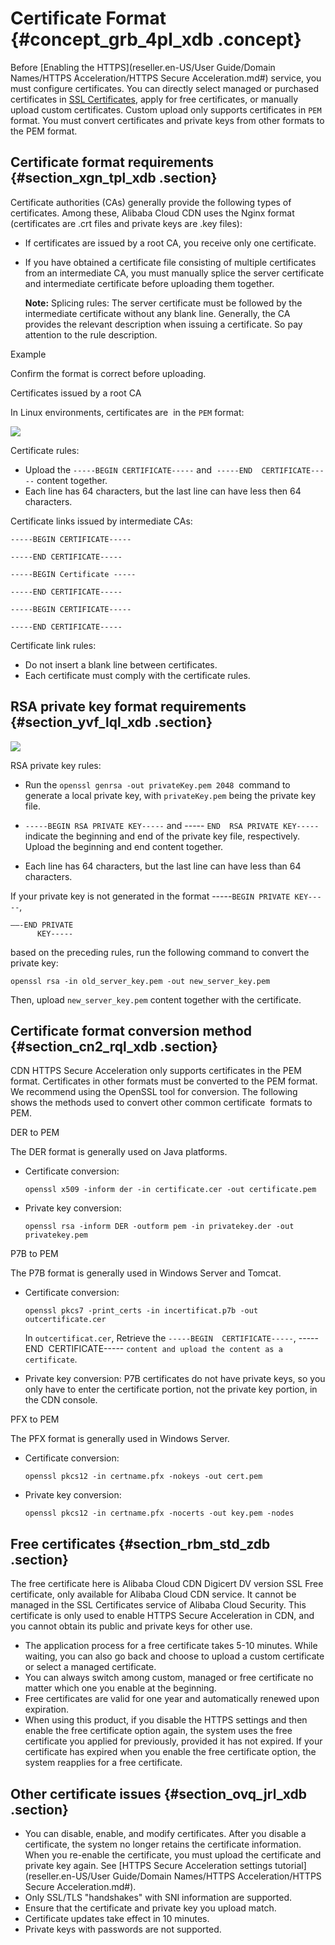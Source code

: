 # Certificate Format {#concept_grb_4pl_xdb .concept}

Before [Enabling the HTTPS](reseller.en-US/User Guide/Domain Names/HTTPS Acceleration/HTTPS Secure Acceleration.md#) service, you must configure certificates. You can directly select managed or purchased certificates in [SSL Certificates](https://partners-intl.aliyun.com/login-required#/yundunnext), apply for free certificates, or manually upload custom certificates. Custom upload only supports certificates in `PEM` format. You must convert certificates and private keys from other formats to the PEM format.

## Certificate format requirements {#section_xgn_tpl_xdb .section}

Certificate authorities \(CAs\) generally provide the following types of certificates. Among these, Alibaba Cloud CDN uses the Nginx format \(certificates are .crt files and private keys are .key files\):

-   If certificates are issued by a root CA, you receive only one certificate.
-   If you have obtained a certificate file consisting of multiple certificates from an intermediate CA, you must manually splice the server certificate and intermediate certificate before uploading them together.

    **Note:** Splicing rules: The server certificate must be followed by the intermediate certificate without any blank line. Generally, the CA provides the relevant description when issuing a certificate. So pay attention to the rule description.


Example

Confirm the format is correct before uploading.

Certificates issued by a root CA

In Linux environments, certificates are  in the `PEM` format:

![](http://static-aliyun-doc.oss-cn-hangzhou.aliyuncs.com/assets/img/5135/15481472293703_en-US.png)

Certificate rules:

-   Upload the `-----BEGIN CERTIFICATE-----` and  `-----END  CERTIFICATE-----` content together.
-   Each line has 64 characters, but the last line can have less then 64 characters.

Certificate links issued by intermediate CAs:

`-----BEGIN CERTIFICATE-----`

`-----END CERTIFICATE-----`

`-----BEGIN Certificate -----`

`-----END CERTIFICATE-----`

`-----BEGIN CERTIFICATE-----`

`-----END CERTIFICATE-----`

Certificate link rules:

-   Do not insert a blank line between certificates.
-   Each certificate must comply with the certificate rules.

## RSA private key format requirements {#section_yvf_lql_xdb .section}

![](http://static-aliyun-doc.oss-cn-hangzhou.aliyuncs.com/assets/img/5135/15481472293704_en-US.png)

RSA private key rules:

-   Run the `openssl genrsa -out privateKey.pem 2048`  command to generate a local private key, with `privateKey.pem` being the private key file.

-   `-----BEGIN RSA PRIVATE KEY-----` and ----- `END  RSA PRIVATE KEY-----`indicate the beginning and end of the private key file, respectively. Upload the beginning and end content together.

-   Each line has 64 characters, but the last line can have less than 64 characters.


If your private key is not generated in the format -----`BEGIN PRIVATE KEY-----`, 

```
——-END PRIVATE 
      KEY----- 
```

based on the preceding rules, run the following command to convert the private key:

```
openssl rsa -in old_server_key.pem -out new_server_key.pem
```

Then, upload `new_server_key.pem` content together with the certificate.

## Certificate format conversion method {#section_cn2_rql_xdb .section}

CDN HTTPS Secure Acceleration only supports certificates in the PEM format. Certificates in other formats must be converted to the PEM format. We recommend using the OpenSSL tool for conversion. The following shows the methods used to convert other common certificate  formats to PEM.

DER to PEM

The DER format is generally used on Java platforms.

-   Certificate conversion:

    ```
    openssl x509 -inform der -in certificate.cer -out certificate.pem
    ```

-   Private key conversion:

    ```
    openssl rsa -inform DER -outform pem -in privatekey.der -out privatekey.pem
    ```


P7B to PEM

The P7B format is generally used in Windows Server and Tomcat.

-   Certificate conversion:

    ```
    openssl pkcs7 -print_certs -in incertificat.p7b -out outcertificate.cer
    ```

    In `outcertificat.cer`, Retrieve the `-----BEGIN  CERTIFICATE-----`, -----END  CERTIFICATE----- `content and upload the content as a certificate`.

-   Private key conversion: P7B certificates do not have private keys, so you only have to enter the certificate portion, not the private key portion, in the CDN console.

PFX to PEM

The PFX format is generally used in Windows Server.

-   Certificate conversion:

    ```
    openssl pkcs12 -in certname.pfx -nokeys -out cert.pem
    ```

-   Private key conversion:

    ```
    openssl pkcs12 -in certname.pfx -nocerts -out key.pem -nodes
    ```


## Free certificates {#section_rbm_std_zdb .section}

The free certificate here is Alibaba Cloud CDN Digicert DV version SSL Free certificate, only available for Alibaba Cloud CDN service. It cannot be managed in the SSL Certificates service of Alibaba Cloud Security. This certificate is only used to enable HTTPS Secure Acceleration in CDN, and you cannot obtain its public and private keys for other use.

-   The application process for a free certificate takes 5-10 minutes. While waiting, you can also go back and choose to upload a custom certificate or select a managed certificate.
-   You can always switch among custom, managed or free certificate no matter which one you enable at the beginning.
-   Free certificates are valid for one year and automatically renewed upon expiration.
-   When using this product, if you disable the HTTPS settings and then enable the free certificate option again, the system uses the free certificate you applied for previously, provided it has not expired. If your certificate has expired when you enable the free certificate option, the system reapplies for a free certificate.

## Other certificate issues {#section_ovq_jrl_xdb .section}

-   You can disable, enable, and modify certificates. After you disable a certificate, the system no longer retains the certificate information. When you re-enable the certificate, you must upload the certificate and private key again. See [HTTPS Secure Acceleration settings tutorial](reseller.en-US/User Guide/Domain Names/HTTPS Acceleration/HTTPS Secure Acceleration.md#).
-   Only SSL/TLS "handshakes" with SNI information are supported.
-   Ensure that the certificate and private key you upload match.
-   Certificate updates take effect in 10 minutes.
-   Private keys with passwords are not supported.

